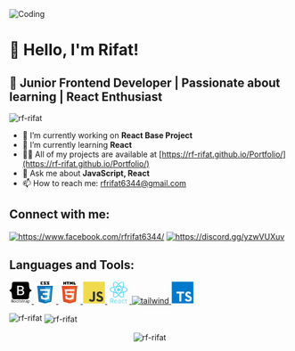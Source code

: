 <div style="display: flex; align-items: center; justify-content: center;">
  <img src="https://camo.githubusercontent.com/c1dcb74cc1c1835b1d716f5051499a2814c683c806b15f04b0eba492863703e9/68747470733a2f2f63646e2e6472696262626c652e636f6d2f75736572732f3733303730332f73637265656e73686f74732f363538313234332f6176656e746f2e676966" alt="Coding" width="100%" height="80%">
</div>

# 👋 Hello, I'm Rifat!

## 🌟 Junior Frontend Developer | Passionate about learning | React Enthusiast

<p align="left"> <img src="https://komarev.com/ghpvc/?username=rf-rifat&label=Profile%20views&color=0e75b6&style=flat" alt="rf-rifat" /> </p>

- 🔭 I’m currently working on **React Base Project**
- 🌱 I’m currently learning **React**
- 👨‍💻 All of my projects are available at [https://rf-rifat.github.io/Portfolio/](https://rf-rifat.github.io/Portfolio/)
- 💬 Ask me about **JavaScript, React**
- 📫 How to reach me: [rfrifat6344@gmail.com](mailto:rfrifat6344@gmail.com)

## Connect with me:

<p align="left">
  <a href="https://fb.com/https://www.facebook.com/rfrifat6344/" target="_blank"><img align="center" src="https://raw.githubusercontent.com/rahuldkjain/github-profile-readme-generator/master/src/images/icons/Social/facebook.svg" alt="https://www.facebook.com/rfrifat6344/" height="30" width="40" /></a>
  <a href="https://discord.gg/https://discord.gg/yzwVUXuv" target="_blank"><img align="center" src="https://raw.githubusercontent.com/rahuldkjain/github-profile-readme-generator/master/src/images/icons/Social/discord.svg" alt="https://discord.gg/yzwVUXuv" height="30" width="40" /></a>
</p>

## Languages and Tools:

<p align="left">
  <a href="https://getbootstrap.com" target="_blank" rel="noreferrer">
    <img src="https://raw.githubusercontent.com/devicons/devicon/master/icons/bootstrap/bootstrap-plain-wordmark.svg" alt="bootstrap" width="40" height="40"/>
  </a>
  <a href="https://www.w3schools.com/css/" target="_blank" rel="noreferrer">
    <img src="https://raw.githubusercontent.com/devicons/devicon/master/icons/css3/css3-original-wordmark.svg" alt="css3" width="40" height="40"/>
  </a>
  <a href="https://www.w3.org/html/" target="_blank" rel="noreferrer">
    <img src="https://raw.githubusercontent.com/devicons/devicon/master/icons/html5/html5-original-wordmark.svg" alt="html5" width="40" height="40"/>
  </a>
  <a href="https://developer.mozilla.org/en-US/docs/Web/JavaScript" target="_blank" rel="noreferrer">
    <img src="https://raw.githubusercontent.com/devicons/devicon/master/icons/javascript/javascript-original.svg" alt="javascript" width="40" height="40"/>
  </a>
  <a href="https://reactjs.org/" target="_blank" rel="noreferrer">
    <img src="https://raw.githubusercontent.com/devicons/devicon/master/icons/react/react-original-wordmark.svg" alt="react" width="40" height="40"/>
  </a>
  <a href="https://tailwindcss.com/" target="_blank" rel="noreferrer">
    <img src="https://www.vectorlogo.zone/logos/tailwindcss/tailwindcss-icon.svg" alt="tailwind" width="40" height="40"/>
  </a>
  <a href="https://www.typescriptlang.org/" target="_blank" rel="noreferrer">
    <img src="https://raw.githubusercontent.com/devicons/devicon/master/icons/typescript/typescript-original.svg" alt="typescript" width="40" height="40"/>
  </a>
</p>

<p><img align="left" src="https://github-readme-stats.vercel.app/api/top-langs?username=rf-rifat&show_icons=true&locale=en&layout=compact" alt="rf-rifat" /></p>

<p>&nbsp;<img align="center" src="https://github-readme-stats.vercel.app/api?username=rf-rifat&show_icons=true&locale=en" alt="rf-rifat" /></p>

<p align="center"><img align="center" src="https://github-readme-streak-stats.herokuapp.com/?user=rf-rifat&" alt="rf-rifat" /></p>
